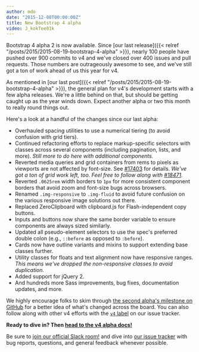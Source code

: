 ```yaml
---
author: mdo
date: "2015-12-08T00:00:00Z"
title: New Bootstrap 4 alpha
video: J_kokTee01k
---
```


Bootstrap 4 alpha 2 is now available. Since [our last release]({{< relref "/posts/2015/2015-08-19-bootstrap-4-alpha" >}}), nearly 100 people have pushed over 900 commits to v4 and we've closed over 400 issues and pull requests. Those numbers are outrageously awesome to see, and we've still got a ton of work ahead of us this year for v4.

As mentioned in [our last post]({{< relref "/posts/2015/2015-08-19-bootstrap-4-alpha" >}}), the general plan for v4's development starts with a few alpha releases. We're a little behind on that, but should be getting caught up as the year winds down. Expect another alpha or two this month to really round things out.

Here's a look at a handful of the changes since our last alpha:

- Overhauled spacing utilities to use a numerical tiering (to avoid confusion with grid tiers).
- Continued refactoring efforts to replace markup-specific selectors with classes across several components (including pagination, lists, and more). *Still more to do here with additional components.*
- Reverted media queries and grid containers from rems to pixels as viewports are not affected by font-size. See [#17403](https://github.com/twbs/bootstrap/pull/17403) for details. *We've got a ton of grid work left, too. Feel free to follow along with [#18471](https://github.com/twbs/bootstrap/issues/18471).*
- Reverted `.0625rem` width borders to `1px` for more consistent component borders that avoid zoom and font-size bugs across browsers.
- Renamed `.img-responsive` to `.img-fluid` to avoid future confusion on the various responsive image solutions out there.
- Replaced ZeroClipboard with clipboard.js for Flash-independent copy buttons.
- Inputs and buttons now share the same border variable to ensure components are always sized similarly.
- Updated all pseudo-element selectors to use the spec's preferred double colon (e.g., `::before` as opposed to `:before`).
- Cards now have outline variants and mixins to support extending base classes further.
- Utility classes for floats and text alignment now have responsive ranges. *This means we've dropped the non-responsive classes to avoid duplication.*
- Added support for jQuery 2.
- And hundreds more Sass improvements, bug fixes, documentation updates, and more.

We highly encourage folks to skim through [the second alpha's milestone on GitHub](https://github.com/twbs/bootstrap/issues?q=milestone%3Av4.0.0-alpha.2+is%3Aclosed) for a better idea of what's changed across the board. You can also follow along with other v4 efforts with the [`v4` label](https://github.com/twbs/bootstrap/labels/v4) on our issue tracker.

**Ready to dive in? Then [head to the v4 alpha docs!](https://v4-alpha.getbootstrap.com/)**

Be sure to [join our official Slack room!](https://bootstrap-slack.herokuapp.com) and dive into [our issue tracker](https://github.com/twbs/bootstrap/issues/) with bug reports, questions, and general feedback whenever possible.
